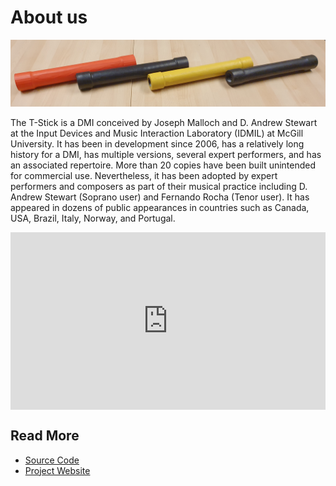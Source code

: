 # About us

![T-Stick Sopranino](./Images/tstick-banner.jpg)

The T-Stick is a DMI conceived by Joseph Malloch and D. Andrew Stewart at the Input Devices and Music Interaction Laboratory (IDMIL) at McGill University. It has been in development since 2006, has a relatively long history for a DMI, has multiple versions, several expert performers, and has an associated repertoire. More than 20 copies have been built unintended for commercial use. Nevertheless, it has been adopted by expert performers and composers as part of their musical practice including D. Andrew Stewart (Soprano user) and Fernando Rocha (Tenor user). It has appeared in dozens of public appearances in countries such as Canada, USA, Brazil, Italy, Norway, and Portugal.

<div style="padding:56.25% 0 0 0;position:relative;"><iframe src="https://www.youtube.com/embed/BudSGA511pg?si=oSp4g7a-amvRy366" style="position:absolute;top:0;left:0;width:100%;height:100%;" frameborder="0" allow="autoplay; fullscreen; picture-in-picture" allowfullscreen></iframe></div>

## Read More
- [Source Code](https://github.com/IDMIL/T-Stick)
- [Project Website](https://www.idmil.org/project/the-t-stick/)